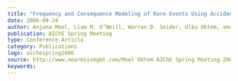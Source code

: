 ```yaml
---
title: "Frequency and Consequence Modeling of Rare Events Using Accident Databases"
date: 2006-04-24
author: Anjana Meel, Liam M. O’Neill, Warren D. Seider, Ulku Oktem, and Nir Keren
publication: AIChE Spring Meeting
type: Conference Article
category: Publications
logo: aichespring2006
source: http://www.nearmissmgmt.com/Meel Oktem AIChE Spring Meeting 2006.pdf
keywords:
---
```






